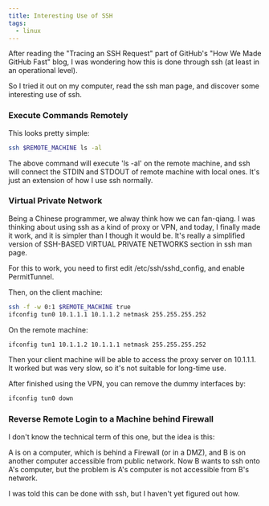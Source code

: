 ```yaml
---
title: Interesting Use of SSH
tags:
  - linux
---
```

After reading the "Tracing an SSH Request" part of GitHub's "How We
Made GitHub Fast" blog, I was wondering how this is done through ssh
(at least in an operational level).

So I tried it out on my computer, read the ssh man page, and discover
some interesting use of ssh.

<!--more-->

### Execute Commands Remotely

This looks pretty simple:

```bash
ssh $REMOTE_MACHINE ls -al
```

The above command will execute 'ls -al' on the remote machine, and ssh
will connect the STDIN and STDOUT of remote machine with local
ones. It's just an extension of how I use ssh normally.

### Virtual Private Network

Being a Chinese programmer, we alway think how we can fan-qiang. I was
thinking about using ssh as a kind of proxy or VPN, and today, I
finally made it work, and it is simpler than I though it would
be. It's really a simplified version of SSH-BASED VIRTUAL PRIVATE
NETWORKS section in ssh man page.

For this to work, you need to first edit /etc/ssh/sshd_config, and
enable PermitTunnel.

Then, on the client machine:

```bash
ssh -f -w 0:1 $REMOTE_MACHINE true
ifconfig tun0 10.1.1.1 10.1.1.2 netmask 255.255.255.252
```

On the remote machine:

```bash
ifconfig tun1 10.1.1.2 10.1.1.1 netmask 255.255.255.252
```

Then your client machine will be able to access the proxy server on
10.1.1.1. It worked but was very slow, so it's not suitable for
long-time use.

After finished using the VPN, you can remove the dummy interfaces by:

```bash
ifconfig tun0 down
```

### Reverse Remote Login to a Machine behind Firewall

I don't know the technical term of this one, but the idea is this:

A is on a computer, which is behind a Firewall (or in a DMZ), and B is
on another computer accessible from public network. Now B wants to ssh
onto A's computer, but the problem is A's computer is not accessible
from B's network.

I was told this can be done with ssh, but I haven't yet figured out
how.
